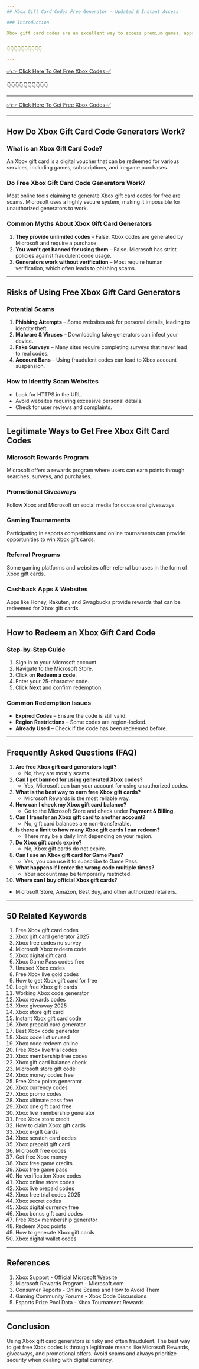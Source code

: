 ```yaml
---
## Xbox Gift Card Codes Free Generator - Updated & Instant Access

### Introduction

Xbox gift card codes are an excellent way to access premium games, apps, and other digital content on the Microsoft Store. Many gamers search for free Xbox gift card generators to obtain codes without paying. This guide explores legitimate methods, risks, and essential insights regarding Xbox gift card code generators.


👇👇👇👇👇👇👇👇👇👇

---
```


[✅👉 Click Here To Get Free Xbox Codes ✅](https://therewardgate.com/free-xbox/)


👇👇👇👇👇👇👇👇👇👇

---

[✅👉 Click Here To Get Free Xbox Codes ✅](https://therewardgate.com/free-xbox/)


---
## How Do Xbox Gift Card Code Generators Work?

### What is an Xbox Gift Card Code?
An Xbox gift card is a digital voucher that can be redeemed for various services, including games, subscriptions, and in-game purchases.

### Do Free Xbox Gift Card Code Generators Work?
Most online tools claiming to generate Xbox gift card codes for free are scams. Microsoft uses a highly secure system, making it impossible for unauthorized generators to work.

### Common Myths About Xbox Gift Card Generators
1. **They provide unlimited codes** – False. Xbox codes are generated by Microsoft and require a purchase.
2. **You won't get banned for using them** – False. Microsoft has strict policies against fraudulent code usage.
3. **Generators work without verification** – Most require human verification, which often leads to phishing scams.

---
## Risks of Using Free Xbox Gift Card Generators

### Potential Scams
1. **Phishing Attempts** – Some websites ask for personal details, leading to identity theft.
2. **Malware & Viruses** – Downloading fake generators can infect your device.
3. **Fake Surveys** – Many sites require completing surveys that never lead to real codes.
4. **Account Bans** – Using fraudulent codes can lead to Xbox account suspension.

### How to Identify Scam Websites
- Look for HTTPS in the URL.
- Avoid websites requiring excessive personal details.
- Check for user reviews and complaints.

---
## Legitimate Ways to Get Free Xbox Gift Card Codes

### Microsoft Rewards Program
Microsoft offers a rewards program where users can earn points through searches, surveys, and purchases.

### Promotional Giveaways
Follow Xbox and Microsoft on social media for occasional giveaways.

### Gaming Tournaments
Participating in esports competitions and online tournaments can provide opportunities to win Xbox gift cards.

### Referral Programs
Some gaming platforms and websites offer referral bonuses in the form of Xbox gift cards.

### Cashback Apps & Websites
Apps like Honey, Rakuten, and Swagbucks provide rewards that can be redeemed for Xbox gift cards.

---
## How to Redeem an Xbox Gift Card Code

### Step-by-Step Guide
1. Sign in to your Microsoft account.
2. Navigate to the Microsoft Store.
3. Click on **Redeem a code**.
4. Enter your 25-character code.
5. Click **Next** and confirm redemption.

### Common Redemption Issues
- **Expired Codes** – Ensure the code is still valid.
- **Region Restrictions** – Some codes are region-locked.
- **Already Used** – Check if the code has been redeemed before.

---
## Frequently Asked Questions (FAQ)

1. **Are free Xbox gift card generators legit?**
   - No, they are mostly scams.
2. **Can I get banned for using generated Xbox codes?**
   - Yes, Microsoft can ban your account for using unauthorized codes.
3. **What is the best way to earn free Xbox gift cards?**
   - Microsoft Rewards is the most reliable way.
4. **How can I check my Xbox gift card balance?**
   - Go to the Microsoft Store and check under **Payment & Billing**.
5. **Can I transfer an Xbox gift card to another account?**
   - No, gift card balances are non-transferable.
6. **Is there a limit to how many Xbox gift cards I can redeem?**
   - There may be a daily limit depending on your region.
7. **Do Xbox gift cards expire?**
   - No, Xbox gift cards do not expire.
8. **Can I use an Xbox gift card for Game Pass?**
   - Yes, you can use it to subscribe to Game Pass.
9. **What happens if I enter the wrong code multiple times?**
   - Your account may be temporarily restricted.
10. **Where can I buy official Xbox gift cards?**
   - Microsoft Store, Amazon, Best Buy, and other authorized retailers.

---
## 50 Related Keywords

1. Free Xbox gift card codes
2. Xbox gift card generator 2025
3. Xbox free codes no survey
4. Microsoft Xbox redeem code
5. Xbox digital gift card
6. Xbox Game Pass codes free
7. Unused Xbox codes
8. Free Xbox live gold codes
9. How to get Xbox gift card for free
10. Legit free Xbox gift cards
11. Working Xbox code generator
12. Xbox rewards codes
13. Xbox giveaway 2025
14. Xbox store gift card
15. Instant Xbox gift card code
16. Xbox prepaid card generator
17. Best Xbox code generator
18. Xbox code list unused
19. Xbox code redeem online
20. Free Xbox live trial codes
21. Xbox membership free codes
22. Xbox gift card balance check
23. Microsoft store gift code
24. Xbox money codes free
25. Free Xbox points generator
26. Xbox currency codes
27. Xbox promo codes
28. Xbox ultimate pass free
29. Xbox one gift card free
30. Xbox live membership generator
31. Free Xbox store credit
32. How to claim Xbox gift cards
33. Xbox e-gift cards
34. Xbox scratch card codes
35. Xbox prepaid gift card
36. Microsoft free codes
37. Get free Xbox money
38. Xbox free game credits
39. Xbox free game pass
40. No verification Xbox codes
41. Xbox online store codes
42. Xbox live prepaid codes
43. Xbox free trial codes 2025
44. Xbox secret codes
45. Xbox digital currency free
46. Xbox bonus gift card codes
47. Free Xbox membership generator
48. Redeem Xbox points
49. How to generate Xbox gift cards
50. Xbox digital wallet codes

---
## References

1. Xbox Support - Official Microsoft Website
2. Microsoft Rewards Program - Microsoft.com
3. Consumer Reports - Online Scams and How to Avoid Them
4. Gaming Community Forums - Xbox Code Discussions
5. Esports Prize Pool Data - Xbox Tournament Rewards

---
## Conclusion

Using Xbox gift card generators is risky and often fraudulent. The best way to get free Xbox codes is through legitimate means like Microsoft Rewards, giveaways, and promotional offers. Avoid scams and always prioritize security when dealing with digital currency.
